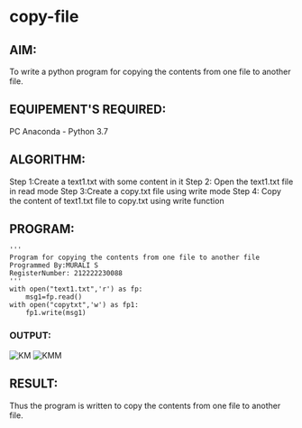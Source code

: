 # copy-file
## AIM:
To write a python program for copying the contents from one file to another file.
## EQUIPEMENT'S REQUIRED: 
PC
Anaconda - Python 3.7
## ALGORITHM: 
Step 1:Create a text1.txt with some content in it
Step 2: Open the text1.txt file in read mode
Step 3:Create a copy.txt file using write mode
Step 4: Copy the content of text1.txt file to copy.txt using write function

## PROGRAM:
```
''' 
Program for copying the contents from one file to another file
Programmed By:MURALI S
RegisterNumber: 212222230088
'''
with open("text1.txt",'r') as fp:
    msg1=fp.read()
with open("copytxt",'w') as fp1:
    fp1.write(msg1)
```
### OUTPUT:

![KM](https://github.com/MURALI22008445/copy-file/assets/119643767/a2269c1f-698d-4315-9dfa-98e3235bf5d8)
![KMM](https://github.com/MURALI22008445/copy-file/assets/119643767/4b649642-b7d4-4b7d-a785-ce7972427d17)


## RESULT:
Thus the program is written to copy the contents from one file to another file.
